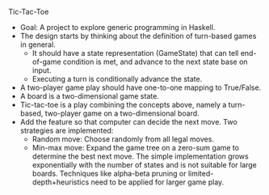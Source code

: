 Tic-Tac-Toe

- Goal: A project to explore generic programming in Haskell.
- The design starts by thinking about the definition of turn-based games in general. 
  - It should have a state representation (GameState) that can tell end-of-game condition is met, and advance to the next state base on input.
  - Executing a turn is conditionally advance the state.
- A two-player game play should have one-to-one mapping to True/False.
- A board is a two-dimensional game state.
- Tic-tac-toe is a play combining the concepts above, namely a turn-based, two-player game on a two-dimensional board.
- Add the feature so that computer can decide the next move. Two strategies are implemented:
  - Random move: Choose randomly from all legal moves.
  - Min-max move: Expand the game tree on a zero-sum game to determine the best next move. The simple implementation grows exponentially with the number of states and is not suitable for large boards. Techniques like alpha-beta pruning or limited-depth+heuristics need to be applied for larger game play.